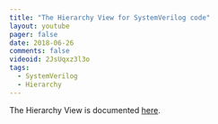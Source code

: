 ```yaml
---
title: "The Hierarchy View for SystemVerilog code"
layout: youtube
pager: false
date: 2018-06-26
comments: false
videoid: 2JsUqxz3l3o
tags:
  - SystemVerilog
  - Hierarchy
---
```



The Hierarchy View is documented [here](/manual/eclipse/views#hierarchy-view).
